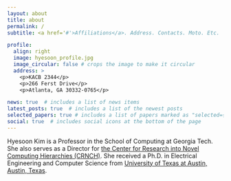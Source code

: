 ```yaml
---
layout: about
title: about
permalink: /
subtitle: <a href='#'>Affiliations</a>. Address. Contacts. Moto. Etc.

profile:
  align: right
  image: hyesoon_profile.jpg
  image_circular: false # crops the image to make it circular
  address: >
    <p>KACB 2344</p>
    <p>266 Ferst Drive</p>
    <p>Atlanta, GA 30332-0765</p>

news: true  # includes a list of news items
latest_posts: true  # includes a list of the newest posts
selected_papers: true # includes a list of papers marked as "selected={true}"
social: true  # includes social icons at the bottom of the page
---
```


Hyesoon Kim is a Professor in the School of Computing at Georgia Tech. She also serves as a Director for [the Center for Research into Novel Computing Hierarchies (CRNCH)](https://crnch.gatech.edu/). 
She received a Ph.D. in Electrical Engineering and Computer Science from [University of Texas at Austin, Austin, Texas](https://www.utexas.edu/).


 <!-- a M.S.E in Electrical Engineering from Princeton University (2009), and a B.Tech in Electrical Engineering from the Indian Institute of Technology (IIT) Delhi (2007).  -->
<!-- Before joining Georgia Tech in 2015, Dr. Krishna spent a year as a researcher at the VSSAD group at Intel, Massachusetts. -->

<!-- Write your biography here. Tell the world about yourself. Link to your favorite [subreddit](http://reddit.com). You can put a picture in, too. The code is already in, just name your picture `prof_pic.jpg` and put it in the `img/` folder.

Put your address / P.O. box / other info right below your picture. You can also disable any of these elements by editing `profile` property of the YAML header of your `_pages/about.md`. Edit `_bibliography/papers.bib` and Jekyll will render your [publications page](/al-folio/publications/) automatically.

Link to your social media connections, too. This theme is set up to use [Font Awesome icons](http://fortawesome.github.io/Font-Awesome/) and [Academicons](https://jpswalsh.github.io/academicons/), like the ones below. Add your Facebook, Twitter, LinkedIn, Google Scholar, or just disable all of them. -->
